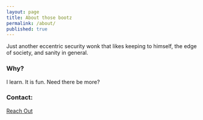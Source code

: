 ```yaml
---
layout: page
title: About those bootz
permalink: /about/
published: true
---
```


Just another eccentric security wonk that likes keeping to himself, the edge of society, and sanity in general.

### Why?

I learn. It is fun. Need there be more? 

### Contact:

[Reach Out](mailto:killerbootz@gmail.com)
